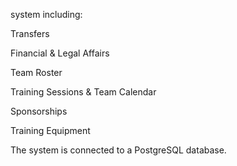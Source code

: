 system including:

Transfers

Financial & Legal Affairs

Team Roster

Training Sessions & Team Calendar

Sponsorships

Training Equipment

The system is connected to a PostgreSQL database.

